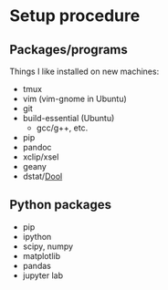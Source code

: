 # Setup procedure

## Packages/programs

Things I like installed on new machines:

 * tmux
 * vim (vim-gnome in Ubuntu)
 * git
 * build-essential (Ubuntu)
     * gcc/g++, etc.
 * pip
 * pandoc
 * xclip/xsel
 * geany
 * dstat/[Dool](https://github.com/scottchiefbaker/dool)

## Python packages

 * pip
 * ipython
 * scipy, numpy
 * matplotlib
 * pandas
 * jupyter lab
